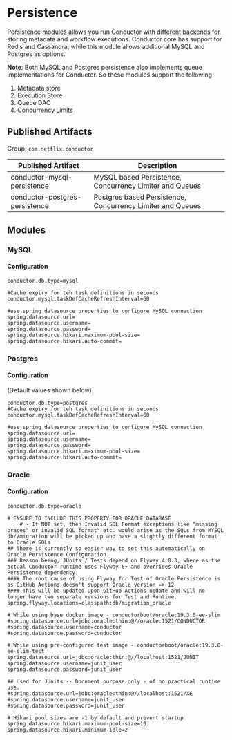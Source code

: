 # Persistence
Persistence modules allows you run Conductor with different backends for storing metadata and workflow executions.
Conductor core has support for Redis and Cassandra, while this module allows additional MySQL and Postgres as options.

**Note**: Both MySQL and Postgres persistence also implements queue implementations for Conductor.  So these modules 
support the following:

1. Metadata store
2. Execution Store
3. Queue DAO
4. Concurrency Limits

## Published Artifacts

Group: `com.netflix.conductor`

| Published Artifact | Description |
| ----------- | ----------- | 
| conductor-mysql-persistence | MySQL based Persistence, Concurrency Limiter and Queues  |
| conductor-postgres-persistence | Postgres based Persistence, Concurrency Limiter and Queues  |

## Modules
### MySQL

#### Configuration

```properties
conductor.db.type=mysql

#Cache expiry for teh task definitions in seconds
conductor.mysql.taskDefCacheRefreshInterval=60

#use spring datasource properties to configure MySQL connection
spring.datasource.url=
spring.datasource.username=
spring.datasource.password=
spring.datasource.hikari.maximum-pool-size=
spring.datasource.hikari.auto-commit=
```

### Postgres

#### Configuration
(Default values shown below)

```properties
conductor.db.type=postgres
#Cache expiry for teh task definitions in seconds
conductor.mysql.taskDefCacheRefreshInterval=60

#use spring datasource properties to configure MySQL connection
spring.datasource.url=
spring.datasource.username=
spring.datasource.password=
spring.datasource.hikari.maximum-pool-size=
spring.datasource.hikari.auto-commit=
```

### Oracle 

#### Configuration

``` properties
conductor.db.type=oracle

# ENSURE TO INCLUDE THIS PROPERTY FOR ORACLE DATABASE 
	# - If NOT set, then Invalid SQL Format exceptions like "missing braces" or invalid SQL format" etc. would arise as the SQLs from MYSQL db//migration will be picked up and have a slightly different format to Oracle SQLs
## There is currently so easier way to set this automatically on Oracle Persistence Configuration.
### Reason being, JUnits / Tests depend on Flyway 4.0.3, where as the actual Conductor runtime uses Flyway 6+ and overrides Oracle Persistence dependency.
#### The root cause of using Flyway for Test of Oracle Persistence is as GitHub Actions doesn't support Oracle version => 12
#### This will be updated upon GitHub Actions update and will no longer have two separate versions for Test and Runtime.
spring.flyway.locations=classpath:db/migration_oracle

# While using base docker image - conductorboot/oracle:19.3.0-ee-slim
#spring.datasource.url=jdbc:oracle:thin:@//oracle:1521/CONDUCTOR
#spring.datasource.username=conductor
#spring.datasource.password=conductor

# While using pre-configured test image - conductorboot/oracle:19.3.0-ee-slim-test
spring.datasource.url=jdbc:oracle:thin:@//localhost:1521/JUNIT
spring.datasource.username=junit_user
spring.datasource.password=junit_user

## Used for JUnits -- Document purpose only - of no practical runtime use.
#spring.datasource.url=jdbc:oracle:thin:@//localhost:1521/XE
#spring.datasource.username=junit_user
#spring.datasource.password=junit_user

# Hikari pool sizes are -1 by default and prevent startup
spring.datasource.hikari.maximum-pool-size=10
spring.datasource.hikari.minimum-idle=2

```
